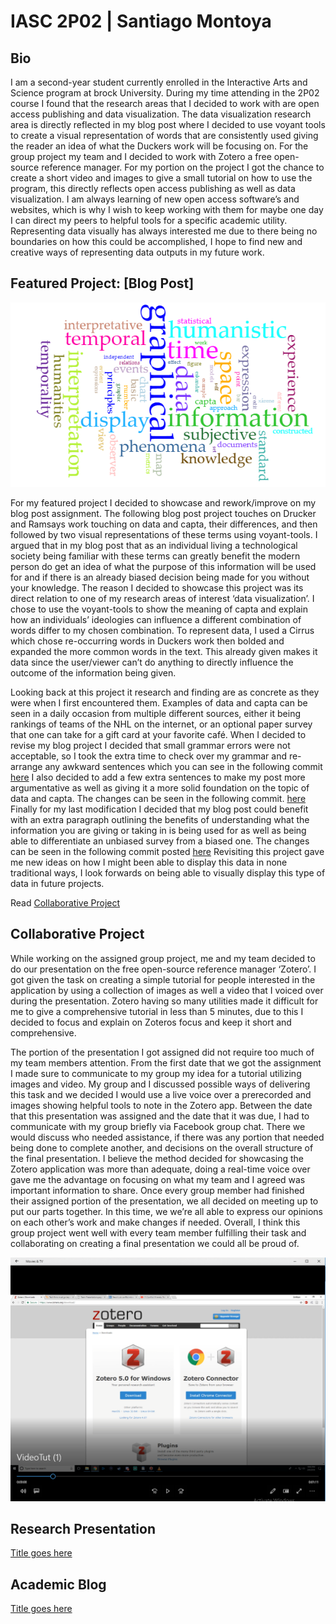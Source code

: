 
# IASC 2P02 | Santiago Montoya 

## Bio

I am a second-year student currently enrolled in the Interactive Arts and Science program at brock University. During my time attending in the 2P02 course I found that the research areas that I decided to work with are open access publishing and data visualization. The data visualization research area is directly reflected in my blog post where I decided to use voyant tools to create a visual representation of words that are consistently used giving the reader an idea of what the Duckers work will be focusing on.  For the group project my team and I decided to work with Zotero a free open-source reference manager. For my portion on the project I got the chance to create a short video and images to give a small tutorial on how to use the program, this directly reflects open access publishing as well as data visualization. I am always learning of new open access software’s and websites, which is why I wish to keep working with them for maybe one day I can direct my peers to helpful tools for a specific academic utility. Representing data visually has always interested me due to there being no boundaries on how this could be accomplished, I hope to find new and creative ways of representing data outputs in my future work. 


## Featured Project: [Blog Post]

![](images/graphic.png)

For my featured project I decided to showcase and rework/improve on my blog post assignment. The following blog post project touches on Drucker and Ramsays work touching on data and capta, their differences, and then followed by two visual representations of these terms using voyant-tools.  I argued that in my blog post that as an individual living a technological society being familiar with these terms can greatly benefit the modern person do get an idea of what the purpose of this information will be used for and if there is an already biased decision being made for you without your knowledge. The reason I decided to showcase this project was its direct relation to one of my research areas of interest ‘data visualization’. I chose to use the voyant-tools to show the meaning of capta and explain how an individuals’ ideologies can influence a different combination of words differ to my chosen combination. To represent data, I used a Cirrus which chose re-occurring words in Duckers work then bolded and expanded the more common words in the text. This already given makes it data since the user/viewer can’t do anything to directly influence the outcome of the information being given. 

Looking back at this project it research and finding are as concrete as they were when I first encountered them. Examples of data and capta can be seen in a daily occasion from multiple different sources, either it being rankings of teams of the NHL on the internet, or an optional paper survey that one can take for a gift card at your favorite café. When I decided to revise my blog project I decided that small grammar errors were not acceptable, so I took the extra time to check over my grammar and re-arrange any awkward sentences which you can see in the following commit [here](https://github.com/sm16ut/IASC-2P02/commit/57baf2e1a96cba37514697d9b7e5879c9055b70a)
I also decided to add a few extra sentences to make my post more argumentative as well as giving it a more solid foundation on the topic of data and capta. The changes can be seen in the following commit. [here](https://github.com/sm16ut/IASC-2P02/commit/57baf2e1a96cba37514697d9b7e5879c9055b70a)
Finally for my last modification I decided that my blog post could benefit with an extra paragraph outlining the benefits of understanding what the information you are giving or taking in is being used for as well as being able to differentiate an unbiased survey from a biased one.  The changes can be seen in the following commit posted [here](https://github.com/sm16ut/IASC-2P02/commit/97facec35930a2ef7526b3eaa57a8f4753aa18fb)
Revisiting this project gave me new ideas on how I might been able to display this data in none traditional ways, I look forwards on being able to visually display this type of data in future projects. 


Read [Collaborative Project]()

## Collaborative Project

While working on the assigned group project, me and my team decided to do our presentation on the free open-source reference manager ‘Zotero’. I got given the task on creating a simple tutorial for people interested in the application by using a collection of images as well a video that I voiced over during the presentation. Zotero having so many utilities made it difficult for me to give a comprehensive tutorial in less than 5 minutes, due to this I decided to focus and explain on Zoteros focus and keep it short and comprehensive.  

The portion of the presentation I got assigned did not require too much of my team members attention. From the first date that we got the assignment I made sure to communicate to my group my idea for a tutorial utilizing images and video. My group and I discussed possible ways of delivering this task and we decided I would use a live voice over a prerecorded and images showing helpful tools to note in the Zotero app. Between the date that this presentation was assigned and the date that it was due, I had to communicate with my group briefly via Facebook group chat. There we would discuss who needed assistance, if there was any portion that needed being done to complete another, and decisions on the overall structure of the final presentation. I believe the method decided for showcasing the Zotero application was more than adequate, doing a real-time voice over gave me the advantage on focusing on what my team and I agreed was important information to share. Once every group member had finished their assigned portion of the presentation, we all decided on meeting up to put our parts together. In this time, we we’re all able to express our opinions on each other’s work and make changes if needed. Overall, I think this group project went well with every team member fulfilling their task and collaborating on creating a final presentation we could all be proud of. 

![](images/videotut.png)


## Research Presentation

[Title goes here](https://iascatbrock.github.io/IASC-2P02/reveal/index.html)

## Academic Blog

[Title goes here](blog)

